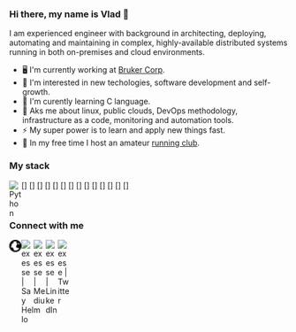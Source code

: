 ### Hi there, my name is Vlad 👋

I am experienced engineer with background in architecting, deploying, automating and maintaining in complex, 
highly-available distributed systems running in both on-premises and cloud environments. 

- 🖥️ I'm currently working at [Bruker Corp](https://www.bruker.com). 
- 🔭 I'm interested in new techologies, software development and self-growth.
- 🌱 I'm curently learning C language. 
- 💬 Aks me about linux, public clouds, DevOps methodology, infrastructure as a code, monitoring and automation tools.
- ⚡ My super power is to learn and apply new things fast. 
- 🎽 In my free time I host an amateur [running club](https://tenxfifty.com).


### My stack
[<img align="left" alt="Python" width="22px" src="https://img.icons8.com/color/48/000000/python.png" />]()
[<img align="left" alt="" width="22px" src="" />]
[<img align="left" alt="" width="22px" src="" />]
[<img align="left" alt="" width="22px" src="" />]
[<img align="left" alt="" width="22px" src="" />]
[<img align="left" alt="" width="22px" src="" />]
[<img align="left" alt="" width="22px" src="" />]
[<img align="left" alt="" width="22px" src="" />]
[<img align="left" alt="" width="22px" src="" />]
[<img align="left" alt="" width="22px" src="" />]
[<img align="left" alt="" width="22px" src="" />]
[<img align="left" alt="" width="22px" src="" />]
[<img align="left" alt="" width="22px" src="" />]
[<img align="left" alt="" width="22px" src="" />]
[<img align="left" alt="" width="22px" src="" />]




<br />



### Connect with me
[<img align="left" alt="exesse" width="22px" src="https://raw.githubusercontent.com/iconic/open-iconic/master/svg/globe.svg" />](http://exesse.org)
[<img align="left" alt="exesse | Say Hello" width="22px" src="https://simpleicons.org/icons/gmail.svg" />](mailto:hi@exesse.org)
[<img align="left" alt="exesse | Medium" width="22px" src="https://simpleicons.org/icons/medium.svg" />](https://medium.com/@exesse)
[<img align="left" alt="exesse | LinkedIn" width="22px" src="https://cdn.jsdelivr.net/npm/simple-icons@v3/icons/linkedin.svg" />](https://www.linkedin.com/in/exesse/)
[<img align="left" alt="exese | Twitter" width="22px" src="https://cdn.jsdelivr.net/npm/simple-icons@v3/icons/twitter.svg" />](https://twitter.com/exese)
